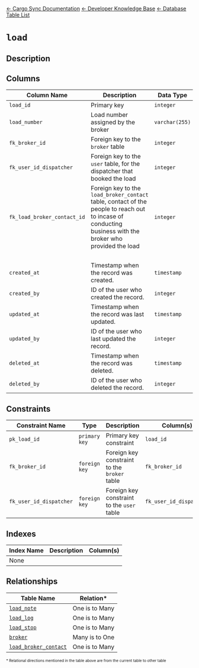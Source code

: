[← Cargo Sync Documentation](../../../../readme.md) [← Developer Knowledge Base](../../readme.md) [← Database Table List](../database-design.md)

# `load`

## Description

## Columns

|Column Name|Description|Data Type|Nullable|Default|
|-|-|-|-|-|
|`load_id`|Primary key|`integer`|❌||
|`load_number`|Load number assigned by the broker|`varchar(255)`|❌||
|`fk_broker_id`|Foreign key to the `broker` table|`integer`|❌||
|`fk_user_id_dispatcher`|Foreign key to the `user` table, for the dispatcher that booked the load|`integer`|❌||
|`fk_load_broker_contact_id`|Foreign key to the `load_broker_contact` table, contact of the people to reach out to incase of conducting business with the broker who provided the load|`integer`|❌||
|&nbsp;|
|`created_at`|Timestamp when the record was created.|`timestamp`|❌|`current_timestamp`|
|`created_by`|ID of the user who created the record.|`integer`|❌|-1|
|`updated_at`|Timestamp when the record was last updated.|`timestamp`|❌|`current_timestamp`|
|`updated_by`|ID of the user who last updated the record.|`integer`|❌|-1|
|`deleted_at`|Timestamp when the record was deleted.|`timestamp`|✓|`null`|
|`deleted_by`|ID of the user who deleted the record.|`integer`|✓|`null`|

## Constraints

|Constraint Name|Type|Description|Column(s)|
|--|--|--|--|
|`pk_load_id`|`primary key`|Primary key constraint|`load_id`|
|`fk_broker_id`|`foreign key`|Foreign key constraint to the `broker` table|`fk_broker_id`|
|`fk_user_id_dispatcher`|`foreign key`|Foreign key constraint to the `user` table|`fk_user_id_dispatcher`|

## Indexes

|Index Name|Description|Column(s)|
|-|-|-|
|None|

## Relationships

|Table Name|Relation*|
|-|-|
|[`load_note`](./load-note-table.md)|One is to Many|
|[`load_log`](./load-log-table.md)|One is to Many|
|[`load_stop`](./load-stop-table.md)|One is to Many|
|[`broker`](./broker-table.md)|Many is to One|
|[`load_broker_contact`](./broker-contact-table.md)|One is to Many|


<span style="font-size:10px">\* Relational directions mentioned in the table above are from the current table to other table</span>